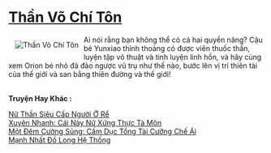 <a href="https://truyenwiki.net/than-vo-chi-ton.36610/" title="Thần Võ Chí Tôn"><h1>Thần Võ Chí Tôn</h1></a><div style="display:table"><img align="right" style="float: left; padding: 10px;" src="https://truyenwiki.net/a/img/str/src/36610.jpg" alt="Thần Võ Chí Tôn">Ai nói rằng bạn không thể có cả hai quyền năng? Cậu bé Yunxiao thỉnh thoảng có được viên thuốc thần, luyện tập võ thuật và tinh luyện linh hồn, và hãy cùng xem Orion bé nhỏ đã đảo ngược vũ trụ như thế nào, bước lên vị trí thiên tài của thế giới và san bằng thiên đường và thế giới!</div><p><br><b>Truyện Hay Khác :</b></p><a href="https://truyenwiki.net/nu-than-sieu-cap-nguoi-o-re.35472/" alt="Nữ Thần Siêu Cấp Người Ở Rể">Nữ Thần Siêu Cấp Người Ở Rể</a><br/><a href="https://sangtacviet.wordpress.com/2020/10/22/xuyen-nhanh-cai-nay-nu-xung-thuc-ta-mon/" alt="Xuyên Nhanh: Cái Này Nữ Xứng Thực Tà Môn">Xuyên Nhanh: Cái Này Nữ Xứng Thực Tà Môn</a><br/><a href="https://github.com/nownovels/topcv/tree/master/truyenhay/36514" alt="Một Đêm Cường Sủng: Cấm Dục Tổng Tài Cưỡng Chế Ái">Một Đêm Cường Sủng: Cấm Dục Tổng Tài Cưỡng Chế Ái</a><br/><a href="https://github.com/nownovels/topcv/tree/master/truyenhay/35528" alt="Mạnh Nhất Đồ Long Hệ Thống">Mạnh Nhất Đồ Long Hệ Thống</a><br/>